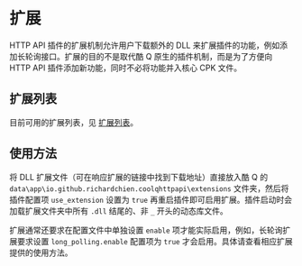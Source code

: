 # 扩展

HTTP API 插件的扩展机制允许用户下载额外的 DLL 来扩展插件的功能，例如添加长轮询接口。扩展的目的不是取代酷 Q 原生的插件机制，而是为了方便向 HTTP API 插件添加新功能，同时不必将功能并入核心 CPK 文件。

## 扩展列表

目前可用的扩展列表，见 [扩展列表](https://github.com/richardchien/coolq-http-api/wiki/%E6%89%A9%E5%B1%95%E5%88%97%E8%A1%A8)。

## 使用方法

将 DLL 扩展文件（可在响应扩展的链接中找到下载地址）直接放入酷 Q 的 `data\app\io.github.richardchien.coolqhttpapi\extensions` 文件夹，然后将插件配置项 `use_extension` 设置为 `true` 再重启插件即可启用扩展。插件启动时会加载扩展文件夹中所有 `.dll` 结尾的、非 `_` 开头的动态库文件。

扩展通常还要求在配置文件中单独设置 `enable` 项才能实际启用，例如，长轮询扩展要求设置 `long_polling.enable` 配置项为 `true` 才会启用。具体请查看相应扩展提供的使用方法。
